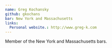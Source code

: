 ```yaml
---
name: Greg Kochansky
github: gkochans
bar: New York and Massachusetts
links:
  Personal website.: http://www.greg-k.com
---
```


Member of the New York and Massachusetts bars.